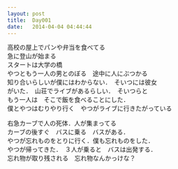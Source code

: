 ```yaml
---
layout: post
title:  Day001
date:   2014-04-04 04:44:44
---
```


高校の屋上でパンや弁当を食べてる  
急に登山が始まる  
スタートは大学の橋  
やつともう一人の男とのぼる　途中に人にぶつかる  
知り合いらしいが僕にはわからない．　そいつには彼女  
がいた．　山荘でライブがあるらしい．　そいつらと  
もう一人は　そこで飯を食べることにした．  
僕とやつはむりやり行く　やつがライブに行きたがっている  

右急カーブで人の死体．人が集まってる  
カーブの後すぐ　バスに乗る　バスがある．  
やつが忘れものをとりに行く．僕も忘れものをした．  
やつが帰ってきた．　３人が乗ると　バスは出発する．  
忘れ物が取り残される　忘れ物なんかっけな？  